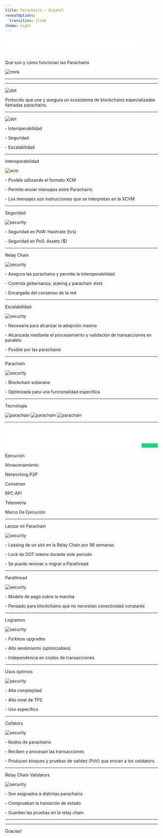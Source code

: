 ```yaml
---
title: Parachains - Español
revealOptions:
  transition: slide
theme: night
---
```


<div class="w-full h-full">
  <div class="flex mr-auto pb-24">
    <img class="h-12" alt="labitconf" src="./assets/img/labitconf.svg">
  </div>
  <p class="pb-12">Qué son y cómo funcionan las Parachains</p>
  <div class="flex mr-auto items-center">
    <img class="w-36 h-36 rounded-full" alt="rmrk" src="../assets/img/brech1.jpeg">
  </div>
</div>

---

<!-- .slide: data-background="../assets/img/parachains.svg" -->

----

<div class="flex flex-col w-full">
  <img class="h-20" alt="dot" src="../assets/img/polkadot-logo-white.svg">
  <p class="pt-8">Protocolo que une y asegura un ecosistema de blockchains especializadas llamadas parachains.</p>
</div>

----

<div class="flex flex-col w-full">
  <img class="h-20" alt="dot" src="../assets/img/polkadot-logo-white.svg">
  <div class="flex flex-col justify-start items-start w-full mt-12">
    <p>- Interoperabilidad</p>
    <p>- Seguridad</p>
    <p>- Escalabilidad</p>
  </div>
</div>

----

<div class="w-full h-full">
  <p>Interoperabilidad</p>
  <div class="flex justify-around h-full">
    <img class="h-80" alt="xcm" src="../assets/img/xcm.svg">
    <div class="flex flex-col min-h-full justify-around text-left">
      <p class="text-2xl">- Posible utilizando el formato XCM</p>
      <p class="text-2xl">- Permite enviar mensajes entre Parachains</p>
      <p class="text-2xl">- Los mensajes son instrucciones que se interpretan en la XCVM</p>
    </div>
  </div>
</div>

----

<div class="w-full h-full">
  <p>Seguridad</p>
  <div class="flex justify-around h-full">
    <img class="h-80" alt="security" src="../assets/img/security.svg">
    <div class="flex flex-col min-h-full justify-around items-start">
      <p class="text-2xl">- Seguridad en PoW: Hashrate (h/s)</p>
      <p class="text-2xl">- Seguridad en PoS: Assets ($)</p>
    </div>
  </div>
</div>

----

<div class="w-full h-full">
  <p>Relay Chain</p>
  <div class="flex justify-between">
    <img class="w-4/12" alt="security" src="../assets/img/relay-chain.svg">
    <div class="flex flex-col w-6/12 justify-around text-left">
      <p class="text-2xl">- Asegura las parachains y permite la interoperabilidad</p>
      <p class="text-2xl">- Controla gobernanza, staking y parachain slots</p>
      <p class="text-2xl">- Encargada del consenso de la red</p>
    </div>
  </div>
</div>

----

<div class="w-full h-full">
  <p>Escalabilidad</p>
  <div class="flex justify-between">
    <img class="w-4/12" alt="security" src="../assets/img/scalable.svg">
    <div class="flex flex-col w-6/12 justify-around text-left">
      <p class="text-2xl">- Necesaria para alcanzar la adopción masiva</p>
      <p class="text-2xl">- Alcanzada mediante el procesamiento y validación de transacciones en paralelo</p>
      <p class="text-2xl">- Posible por las parachains</p>
    </div>
  </div>
</div>

---

<div class="w-full h-full">
  <p>Parachain</p>
  <div class="flex w-full justify-around pt-8">
    <img class="w-4/12" alt="security" src="../assets/img/parachain-icon.svg">
    <div class="flex flex-col w-6/12 justify-around items-start text-left">
      <p class="text-2xl">- Blockchain soberana</p>
      <p class="text-2xl">- Optimizada para una funcionalidad especifica</p>
    </div>
  </div>
</div>

----

<div class="w-full h-full">
  <p>Tecnologia</p>
  <div class="flex justify-around h-full pt-20">
    <img class="w-3/12" alt="parachain" src="../assets/img/ferris-hand.svg">
    <img class="w-4/12" alt="parachain" src="../assets/img/substrate-logo.svg">
    <img class="w-2/12" alt="parachain" src="../assets/img/wasm-icon.png">
  </div>
</div>

----

<div class="flex justify-center h-full w-full p-6">
  <img class="h-12" alt="logo" src="./assets/img/substrate-logo.svg">
</div>

<div class="grid grid-cols-3 gap-6 bg-emerald-500 rounded-lg p-3">
  <div class="flex items-center p-6 rounded-lg shadow-md bg-emerald-700 shadow-emerald-600 h-16 col-span-3 mb-2">
    <p class="text-xl font-medium w-full m-auto">Ejecución</p>
  </div>
  <div class="flex items-center p-6 rounded-lg shadow-md bg-emerald-800 shadow-emerald-600 h-16">
    <p class="text-xl font-medium w-full m-auto">Almacenamiento</p>
  </div>
  <div class="flex items-center p-6 rounded-lg shadow-md bg-emerald-800 shadow-emerald-600 h-16">
    <p class="text-xl font-medium w-full m-auto">Networking P2P</p>
  </div>
  <div class="flex items-center p-6 rounded-lg shadow-md bg-emerald-800 shadow-emerald-600 h-16">
    <p class="text-xl font-medium w-full m-auto">Consenso</p>
  </div>
  <div class="flex items-center p-6 rounded-lg shadow-md bg-emerald-800 shadow-emerald-600 h-16">
    <p class="text-xl font-medium w-full m-auto">RPC API</p>
  </div>
    <div class="flex items-center p-6 rounded-lg shadow-md bg-emerald-800 shadow-emerald-600 h-16">
    <p class="text-xl font-medium w-full m-auto">Telemetría</p>
  </div>
  <div class="flex items-center p-6 rounded-lg shadow-md bg-emerald-800 shadow-emerald-600 h-16">
    <p class="text-xl font-medium w-full m-auto">Marco De Ejecución</p>
  </div>
</div>

----

<div class="w-full h-full">
  <p>Lanzar mi Parachain</p>
  <div class="flex justify-between pt-8">
    <img class="w-3/12" alt="security" src="../assets/img/auction.svg">
    <div class="flex flex-col w-8/12 justify-around items-start text-left">
      <p class="text-2xl">- Leasing de un slot en la Relay Chain por 96 semanas</p>
      <p class="text-2xl">- Lock de DOT tokens durante este periodo</p>
      <p class="text-2xl">- Se puede renovar o migrar a Parathread</p>
    </div>
  </div>
</div>

----

<div class="w-full h-full">
  <p>Parathread</p>
  <div class="flex justify-between pt-8">
    <img class="w-3/12" alt="security" src="../assets/img/parathread.svg">
    <div class="flex flex-col w-8/12 justify-around items-start text-left">
      <p class="text-2xl">- Modelo de pago sobre la marcha</p>
      <p class="text-2xl">- Pensado para blockchains que no necesitan conectividad constante</p>
    </div>
  </div>
</div>

----

<div class="w-full h-full">
  <p>Logramos</p>
  <div class="flex justify-between pt-8">
    <img class="w-3/12" alt="security" src="../assets/img/single-chain.svg">
    <div class="flex flex-col w-8/12 justify-around items-start text-left">
      <p class="text-2xl">- Forkless upgrades</p>
      <p class="text-2xl">- Alto rendimiento (optimizables)</p>
      <p class="text-2xl">- Independencia en costos de transacciones</p>
    </div>
  </div>
</div>

----

<div class="w-full h-full">
  <p>Usos óptimos</p>
  <div class="flex w-full justify-around pt-8">
    <img class="w-4/12" alt="security" src="../assets/img/parachain-icon.svg">
    <div class="flex flex-col w-4/12 justify-around items-start text-left">
      <p class="text-2xl">- Alta complejidad</p>
      <p class="text-2xl">- Alto nivel de TPS</p>
      <p class="text-2xl">- Uso específico</p>
    </div>
  </div>
</div>

---

<div class="w-full h-full">
  <p>Collators</p>
  <div class="flex justify-between">
    <img class="w-4/12" alt="security" src="../assets/img/collator.svg">
    <div class="flex flex-col min-h-full justify-around text-left">
      <p class="text-2xl">- Nodos de parachains</p>
      <p class="text-2xl">- Reciben y procesan las transacciones</p>
      <p class="text-2xl">- Producen bloques y pruebas de validez (PoV) que envian a los validators</p>
    </div>
  </div>
</div>

----

<div class="w-full h-full">
  <p>Relay Chain Validators</p>
  <div class="flex justify-around h-full">
    <img class="h-80" alt="security" src="../assets/img/validator.svg">
    <div class="flex flex-col min-h-full justify-around items-start">
      <p class="text-2xl">- Son asignados a distintas parachains</p>
      <p class="text-2xl">- Comprueban la transición de estado</p>
      <p class="text-2xl">- Guardan las pruebas en la relay chain</p>
    </div>
  </div>
</div>

----

<!-- .slide: data-background="../assets/img/parachains.svg" -->

----

<!-- .slide: data-background="../assets/img/parachains.svg" -->

<div class="flex flex-col w-full h-full justify-center items-center">
   <p>Gracias!</p>
</div>
